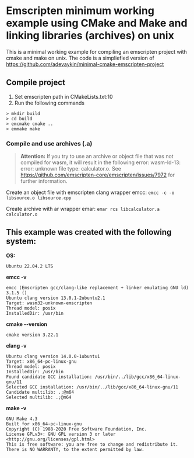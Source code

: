 # Emscripten minimum working example using CMake and Make and linking libraries (archives) on unix
This is a minimal working example for compiling an emscripten project with cmake and make on unix. The code is a simpliefied version of https://github.com/adevaykin/minimal-cmake-emscripten-project

## Compile project
1. Set emscripten path in CMakeLists.txt:10
2. Run the following commands
```
> mkdir build
> cd build
> emcmake cmake ..
> emmake make
```


### Compile and use archives (.a) 
> **Attention:** If you try to use an archive or object file that was not compiled for wasm, it will result in the following error: wasm-ld-13: error: unknown file type: calculator.o. See https://github.com/emscripten-core/emscripten/issues/7972 for further information.

Create an object file with emscripten clang wrapper emcc: `emcc -c -o libsource.o libsource.cpp` 

Create archive with ar wrapper emar: `emar rcs libcalculator.a calculator.o`
## This example was created with the following system: 
**OS:**
```
Ubuntu 22.04.2 LTS
```
**emcc -v**
```
emcc (Emscripten gcc/clang-like replacement + linker emulating GNU ld) 3.1.5 ()
Ubuntu clang version 13.0.1-2ubuntu2.1
Target: wasm32-unknown-emscripten
Thread model: posix
InstalledDir: /usr/bin
```
**cmake --version**
```
cmake version 3.22.1
```
**clang -v**
```
Ubuntu clang version 14.0.0-1ubuntu1
Target: x86_64-pc-linux-gnu
Thread model: posix
InstalledDir: /usr/bin
Found candidate GCC installation: /usr/bin/../lib/gcc/x86_64-linux-gnu/11
Selected GCC installation: /usr/bin/../lib/gcc/x86_64-linux-gnu/11
Candidate multilib: .;@m64
Selected multilib: .;@m64
```
**make -v**
```
GNU Make 4.3
Built for x86_64-pc-linux-gnu
Copyright (C) 1988-2020 Free Software Foundation, Inc.
License GPLv3+: GNU GPL version 3 or later <http://gnu.org/licenses/gpl.html>
This is free software: you are free to change and redistribute it.
There is NO WARRANTY, to the extent permitted by law.
```

